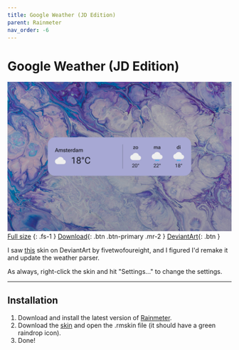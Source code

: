 ```yaml
---
title: Google Weather (JD Edition)
parent: Rainmeter
nav_order: -6
---
```


# Google Weather (JD Edition)

![](header_1500px.jpg)
[Full size](header.jpg)
{: .fs-1 }
[Download](https://github.com/adriaanjelle/Google-Weather-JD-Edition/releases/latest){: .btn .btn-primary .mr-2 }
[DeviantArt](https://www.deviantart.com/adriaanjelle/art/Google-Weather-JD-Edition-Updated-2024-06-17-983724257){: .btn }

I saw [this](https://www.deviantart.com/fivetwofoureight/art/Google-Weather-5-0-OUTDATED-more-info-below-613748355) skin on DeviantArt by fivetwofoureight, and I figured I'd remake it and update the weather parser.

As always, right-click the skin and hit "Settings..." to change the settings.

----

## Installation

1. Download and install the latest version of [Rainmeter](https://www.rainmeter.net/).  
2. Download the [skin](https://github.com/adriaanjelle/Google-Weather-JD-Edition/releases/latest) and open the .rmskin file (it should have a green raindrop icon).  
3. Done!
